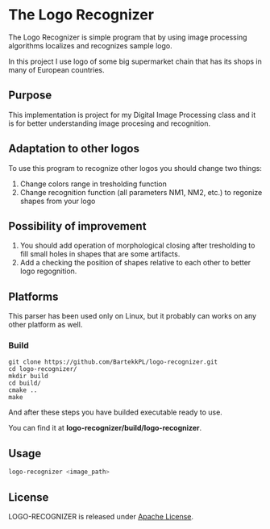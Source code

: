 # The Logo Recognizer

The Logo Recognizer is simple program that by using image processing algorithms localizes and recognizes sample logo.

In this project I use logo of some big supermarket chain that has its shops in many of European countries.

## Purpose

This implementation is project for my Digital Image Processing class and it is for better understanding image procesing and recognition.

## Adaptation to other logos

To use this program to recognize other logos you should change two things:

1. Change colors range in tresholding function
2. Change recognition function (all parameters NM1, NM2, etc.) to regonize shapes
   from your logo

## Possibility of improvement

1. You should add operation of morphological closing after tresholding to
   fill small holes in shapes that are some artifacts.
2. Add a checking the position of shapes relative to each other to better logo
   regognition.

## Platforms

This parser has been used only on Linux, but
it probably can works on any other platform as well.

### Build
```
git clone https://github.com/BartekkPL/logo-recognizer.git
cd logo-recognizer/
mkdir build
cd build/
cmake ..
make
```

And after these steps you have builded executable ready to use.

You can find it at **logo-recognizer/build/logo-recognizer**.

## Usage

``` bash
logo-recognizer <image_path>
```

## License

LOGO-RECOGNIZER is released under [Apache License](https://opensource.org/licenses/Apache-2.0).
